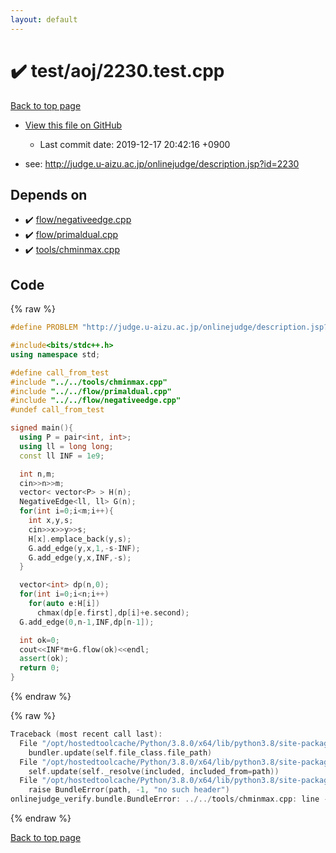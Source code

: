 ```yaml
---
layout: default
---
```


<!-- mathjax config similar to math.stackexchange -->
<script type="text/javascript" async
  src="https://cdnjs.cloudflare.com/ajax/libs/mathjax/2.7.5/MathJax.js?config=TeX-MML-AM_CHTML">
</script>
<script type="text/x-mathjax-config">
  MathJax.Hub.Config({
    TeX: { equationNumbers: { autoNumber: "AMS" }},
    tex2jax: {
      inlineMath: [ ['$','$'] ],
      processEscapes: true
    },
    "HTML-CSS": { matchFontHeight: false },
    displayAlign: "left",
    displayIndent: "2em"
  });
</script>

<script type="text/javascript" src="https://cdnjs.cloudflare.com/ajax/libs/jquery/3.4.1/jquery.min.js"></script>
<script src="https://cdn.jsdelivr.net/npm/jquery-balloon-js@1.1.2/jquery.balloon.min.js" integrity="sha256-ZEYs9VrgAeNuPvs15E39OsyOJaIkXEEt10fzxJ20+2I=" crossorigin="anonymous"></script>
<script type="text/javascript" src="../../../assets/js/copy-button.js"></script>
<link rel="stylesheet" href="../../../assets/css/copy-button.css" />


# :heavy_check_mark: test/aoj/2230.test.cpp

<a href="../../../index.html">Back to top page</a>

* <a href="{{ site.github.repository_url }}/blob/master/test/aoj/2230.test.cpp">View this file on GitHub</a>
    - Last commit date: 2019-12-17 20:42:16 +0900


* see: <a href="http://judge.u-aizu.ac.jp/onlinejudge/description.jsp?id=2230">http://judge.u-aizu.ac.jp/onlinejudge/description.jsp?id=2230</a>


## Depends on

* :heavy_check_mark: <a href="../../../library/flow/negativeedge.cpp.html">flow/negativeedge.cpp</a>
* :heavy_check_mark: <a href="../../../library/flow/primaldual.cpp.html">flow/primaldual.cpp</a>
* :heavy_check_mark: <a href="../../../library/tools/chminmax.cpp.html">tools/chminmax.cpp</a>


## Code

<a id="unbundled"></a>
{% raw %}
```cpp
#define PROBLEM "http://judge.u-aizu.ac.jp/onlinejudge/description.jsp?id=2230"

#include<bits/stdc++.h>
using namespace std;

#define call_from_test
#include "../../tools/chminmax.cpp"
#include "../../flow/primaldual.cpp"
#include "../../flow/negativeedge.cpp"
#undef call_from_test

signed main(){
  using P = pair<int, int>;
  using ll = long long;
  const ll INF = 1e9;

  int n,m;
  cin>>n>>m;
  vector< vector<P> > H(n);
  NegativeEdge<ll, ll> G(n);
  for(int i=0;i<m;i++){
    int x,y,s;
    cin>>x>>y>>s;
    H[x].emplace_back(y,s);
    G.add_edge(y,x,1,-s-INF);
    G.add_edge(y,x,INF,-s);
  }

  vector<int> dp(n,0);
  for(int i=0;i<n;i++)
    for(auto e:H[i])
      chmax(dp[e.first],dp[i]+e.second);
  G.add_edge(0,n-1,INF,dp[n-1]);

  int ok=0;
  cout<<INF*m+G.flow(ok)<<endl;
  assert(ok);
  return 0;
}

```
{% endraw %}

<a id="bundled"></a>
{% raw %}
```cpp
Traceback (most recent call last):
  File "/opt/hostedtoolcache/Python/3.8.0/x64/lib/python3.8/site-packages/onlinejudge_verify/docs.py", line 339, in write_contents
    bundler.update(self.file_class.file_path)
  File "/opt/hostedtoolcache/Python/3.8.0/x64/lib/python3.8/site-packages/onlinejudge_verify/bundle.py", line 150, in update
    self.update(self._resolve(included, included_from=path))
  File "/opt/hostedtoolcache/Python/3.8.0/x64/lib/python3.8/site-packages/onlinejudge_verify/bundle.py", line 52, in _resolve
    raise BundleError(path, -1, "no such header")
onlinejudge_verify.bundle.BundleError: ../../tools/chminmax.cpp: line -1: no such header

```
{% endraw %}

<a href="../../../index.html">Back to top page</a>

